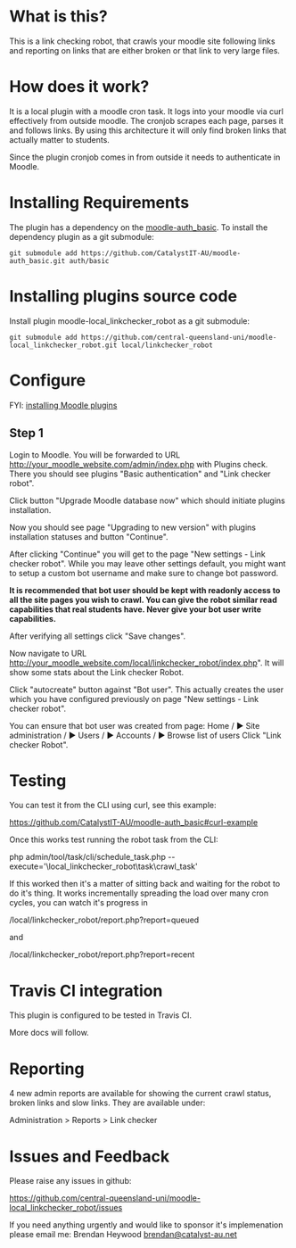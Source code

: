 # What is this?

This is a link checking robot, that crawls your moodle site following links
and reporting on links that are either broken or that link to very large
files.

# How does it work?

It is a local plugin with a moodle cron task. It logs into your moodle
via curl effectively from outside moodle. The cronjob scrapes each page,
parses it and follows links. By using this architecture it will only find
broken links that actually matter to students.

Since the plugin cronjob comes in from outside it needs to authenticate in Moodle.

# Installing Requirements

The plugin has a dependency on the [moodle-auth_basic](https://moodle.org/plugins/auth_basic).
To install the dependency plugin as a git submodule:
```
git submodule add https://github.com/CatalystIT-AU/moodle-auth_basic.git auth/basic
```

# Installing plugins source code

Install plugin moodle-local_linkchecker_robot as a git submodule:
```
git submodule add https://github.com/central-queensland-uni/moodle-local_linkchecker_robot.git local/linkchecker_robot
```
# Configure

FYI: [installing Moodle plugins](https://docs.moodle.org/30/en/Installing_add-ons)

## Step 1

Login to Moodle. You will be forwarded to URL http://your_moodle_website.com/admin/index.php with Plugins check.
There you should see plugins "Basic authentication" and "Link checker robot".

Click button "Upgrade Moodle database now" which should initiate plugins installation.

Now you should see page "Upgrading to new version" with plugins installation statuses and button "Continue".

After clicking "Continue" you will get to the page "New settings - Link checker robot".
While you may leave other settings default, you might want to setup a custom bot username
and make sure to change bot password.

**It is recommended that bot user should be kept with readonly access to all the site pages you wish to crawl.
You can give the robot similar read capabilities that real students have.
Never give your bot user write capabilities.**

After verifying all settings click "Save changes".

Now navigate to URL http://your_moodle_website.com/local/linkchecker_robot/index.php".
It will show some stats about the Link checker Robot.

Click "autocreate" button against "Bot user". This actually creates the user which you have
configured previously on page "New settings - Link checker robot".

You can ensure that bot user was created from page:
Home / ► Site administration / ► Users / ► Accounts / ► Browse list of users
Click "Link checker Robot".

# Testing

You can test it from the CLI using curl, see this example:

https://github.com/CatalystIT-AU/moodle-auth_basic#curl-example

Once this works test running the robot task from the CLI:

php admin/tool/task/cli/schedule_task.php  --execute='\local_linkchecker_robot\task\crawl_task'

If this worked then it's a matter of sitting back and waiting for the
robot to do it's thing. It works incrementally spreading the load over many
cron cycles, you can watch it's progress in

/local/linkchecker_robot/report.php?report=queued

and

/local/linkchecker_robot/report.php?report=recent

# Travis CI integration

This plugin is configured to be tested in Travis CI.

More docs will follow.

# Reporting

4 new admin reports are available for showing the current crawl status, broken links
and slow links. They are available under:

Administration > Reports > Link checker

# Issues and Feedback

Please raise any issues in github:

https://github.com/central-queensland-uni/moodle-local_linkchecker_robot/issues

If you need anything urgently and would like to sponsor it's implemenation please
email me: Brendan Heywood brendan@catalyst-au.net


